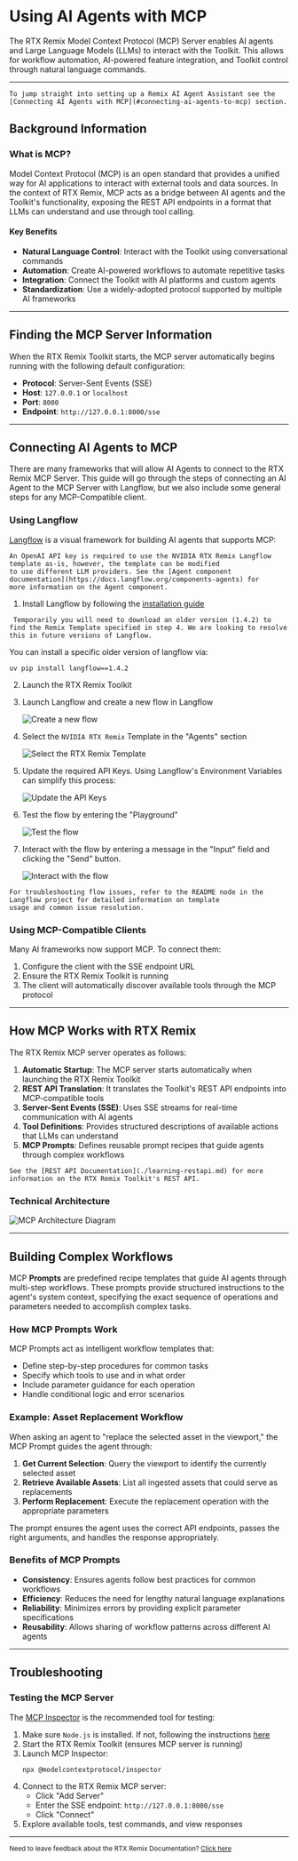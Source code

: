 # Using AI Agents with MCP

The RTX Remix Model Context Protocol (MCP) Server enables AI agents and Large Language Models (LLMs) to interact with
the Toolkit. This allows for workflow automation, AI-powered feature integration, and Toolkit control through natural
language commands.

***

```{seealso}
To jump straight into setting up a Remix AI Agent Assistant see the [Connecting AI Agents with MCP](#connecting-ai-agents-to-mcp) section.
```

## Background Information

### What is MCP?

Model Context Protocol (MCP) is an open standard that provides a unified way for AI applications to interact with
external tools and data sources. In the context of RTX Remix, MCP acts as a bridge between AI agents and the Toolkit's
functionality, exposing the REST API endpoints in a format that LLMs can understand and use through tool calling.

#### Key Benefits

- **Natural Language Control**: Interact with the Toolkit using conversational commands
- **Automation**: Create AI-powered workflows to automate repetitive tasks
- **Integration**: Connect the Toolkit with AI platforms and custom agents
- **Standardization**: Use a widely-adopted protocol supported by multiple AI frameworks

***

## Finding the MCP Server Information

When the RTX Remix Toolkit starts, the MCP server automatically begins running with the following default configuration:

- **Protocol**: Server-Sent Events (SSE)
- **Host**: `127.0.0.1` or `localhost`
- **Port**: `8000`
- **Endpoint**: `http://127.0.0.1:8000/sse`

***

## Connecting AI Agents to MCP

There are many frameworks that will allow AI Agents to connect to the RTX Remix MCP Server. This guide will go through the steps of connecting an AI Agent to the MCP Server with Langflow, but we also include some general steps for any MCP-Compatible client.

### Using Langflow

[Langflow](https://www.langflow.org/) is a visual framework for building AI agents that supports MCP:

```{important}
An OpenAI API key is required to use the NVIDIA RTX Remix Langflow template as-is, however, the template can be modified
to use different LLM providers. See the [Agent component documentation](https://docs.langflow.org/components-agents) for
more information on the Agent component.
```

1) Install Langflow by following the [installation guide](https://docs.langflow.org/get-started-installation)

```{tip}
 Temporarily you will need to download an older version (1.4.2) to find the Remix Template specified in step 4. We are looking to resolve this in future versions of Langflow.
```

You can install a specific older version of langflow via:
```
uv pip install langflow==1.4.2
```

2) Launch the RTX Remix Toolkit

3) Launch Langflow and create a new flow in Langflow

   ![Create a new flow](../data/images/langflow_01.png)

4) Select the `NVIDIA RTX Remix` Template in the "Agents" section

   ![Select the RTX Remix Template](../data/images/langflow_02.png)

5) Update the required API Keys. Using Langflow's Environment Variables can simplify this process:

   ![Update the API Keys](../data/images/langflow_03.png)

6) Test the flow by entering the "Playground"

   ![Test the flow](../data/images/langflow_04.png)

7) Interact with the flow by entering a message in the "Input" field and clicking the "Send" button.

   ![Interact with the flow](../data/images/langflow_05.png)

```{tip}
For troubleshooting flow issues, refer to the README node in the Langflow project for detailed information on template
usage and common issue resolution.
```

### Using MCP-Compatible Clients

Many AI frameworks now support MCP. To connect them:

1) Configure the client with the SSE endpoint URL
2) Ensure the RTX Remix Toolkit is running
3) The client will automatically discover available tools through the MCP protocol

***

## How MCP Works with RTX Remix

The RTX Remix MCP server operates as follows:

1. **Automatic Startup**: The MCP server starts automatically when launching the RTX Remix Toolkit
2. **REST API Translation**: It translates the Toolkit's REST API endpoints into MCP-compatible tools
3. **Server-Sent Events (SSE)**: Uses SSE streams for real-time communication with AI agents
4. **Tool Definitions**: Provides structured descriptions of available actions that LLMs can understand
5. **MCP Prompts**: Defines reusable prompt recipes that guide agents through complex workflows

```{seealso}
See the [REST API Documentation](./learning-restapi.md) for more information on the RTX Remix Toolkit's REST API.
```

### Technical Architecture

![MCP Architecture Diagram](../data/images/remix-mcp-architecture-diagram.png)

***

## Building Complex Workflows

MCP **Prompts** are predefined recipe templates that guide AI agents through multi-step workflows. These prompts provide
structured instructions to the agent's system context, specifying the exact sequence of operations and parameters needed
to accomplish complex tasks.

### How MCP Prompts Work

MCP Prompts act as intelligent workflow templates that:

- Define step-by-step procedures for common tasks
- Specify which tools to use and in what order
- Include parameter guidance for each operation
- Handle conditional logic and error scenarios

### Example: Asset Replacement Workflow

When asking an agent to "replace the selected asset in the viewport," the MCP Prompt guides the agent through:

1. **Get Current Selection**: Query the viewport to identify the currently selected asset
2. **Retrieve Available Assets**: List all ingested assets that could serve as replacements
3. **Perform Replacement**: Execute the replacement operation with the appropriate parameters

The prompt ensures the agent uses the correct API endpoints, passes the right arguments, and handles the response
appropriately.

### Benefits of MCP Prompts

- **Consistency**: Ensures agents follow best practices for common workflows
- **Efficiency**: Reduces the need for lengthy natural language explanations
- **Reliability**: Minimizes errors by providing explicit parameter specifications
- **Reusability**: Allows sharing of workflow patterns across different AI agents

***

## Troubleshooting

### Testing the MCP Server

The [MCP Inspector](https://github.com/modelcontextprotocol/inspector) is the recommended tool for testing:

1) Make sure `Node.js` is installed. If not, following the instructions [here](https://nodejs.org/en/download)
2) Start the RTX Remix Toolkit (ensures MCP server is running)
3) Launch MCP Inspector:
   ```bash
   npx @modelcontextprotocol/inspector
   ```
4) Connect to the RTX Remix MCP server:
    - Click "Add Server"
    - Enter the SSE endpoint: `http://127.0.0.1:8000/sse`
    - Click "Connect"
5) Explore available tools, test commands, and view responses

***
<sub> Need to leave feedback about the RTX Remix Documentation?  [Click here](https://github.com/NVIDIAGameWorks/rtx-remix/issues/new?assignees=nvdamien&labels=documentation%2Cfeedback%2Ctriage&projects=&template=documentation_feedback.yml&title=%5BDocumentation+feedback%5D%3A+) </sub>
